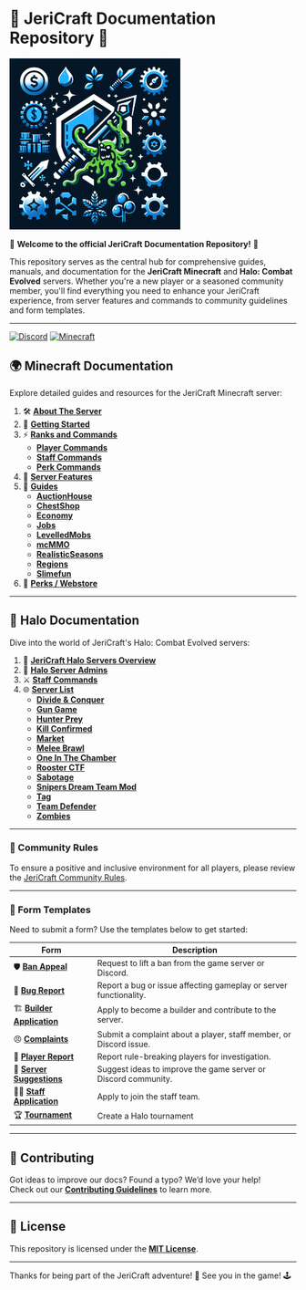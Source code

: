 # 📝 JeriCraft Documentation Repository 📝

<p style="text-align: left;">
  <img src="/misc/assets/jericraft_logo.png" alt="JeriCraft Logo" width="300" />
</p>

🌟 **Welcome to the official JeriCraft Documentation Repository!** 🌟

This repository serves as the central hub for comprehensive guides, manuals, and documentation for the **JeriCraft Minecraft** and **Halo: Combat Evolved** servers. Whether you're a new player or a seasoned community member, you'll find everything you need to enhance your JeriCraft experience, from server features and commands to community guidelines and form templates.

---

[![Discord](https://img.shields.io/discord/1071172977326403634?label=Discord&logo=discord&style=for-the-badge)](https://discord.gg/wuVcM9AZrr)
[![Minecraft](https://img.shields.io/badge/Minecraft-1.20.1-00AF54?style=for-the-badge&logo=curseforge)](jericraft.net)

## 🌍 Minecraft Documentation

Explore detailed guides and resources for the JeriCraft Minecraft server:

1. 🛠 **[About The Server](MINECRAFT/about-the-server/About.md)**
2. 🚀 **[Getting Started](MINECRAFT/guides/GettingStarted.md)**
3. ⚡ **[Ranks and Commands](MINECRAFT/commands)**
    - **[Player Commands](MINECRAFT/commands/PLAYER-COMMANDS.md)**
    - **[Staff Commands](MINECRAFT/commands/STAFF-COMMANDS.md)**
    - **[Perk Commands](MINECRAFT/commands/PERK-COMMANDS.md)**
4. 🌟 **[Server Features](MINECRAFT/features/features.md)**
5. 📖 **[Guides](MINECRAFT/guides)**
    - **[AuctionHouse](MINECRAFT/guides/AuctionHouse.md)**
    - **[ChestShop](MINECRAFT/guides/ChestShop.md)**
    - **[Economy](MINECRAFT/guides/Economy.md)**
    - **[Jobs](MINECRAFT/guides/Jobs.md)**
    - **[LevelledMobs](MINECRAFT/guides/LevelledMobs.md)**
    - **[mcMMO](MINECRAFT/guides/mcMMO.md)**
    - **[RealisticSeasons](MINECRAFT/guides/RealisticSeasons.md)**
    - **[Regions](MINECRAFT/guides/Regions.md)**
    - **[Slimefun](MINECRAFT/guides/Slimefun.md)**
6. 💎 **[Perks / Webstore](/MINECRAFT/webstore/store.md)**

---

## 🚀 Halo Documentation

Dive into the world of JeriCraft's Halo: Combat Evolved servers:

1. 📜 **[JeriCraft Halo Servers Overview](HALO/ABOUT.md)**
2. 👑 **[Halo Server Admins](HALO/Admins.md)**
3. ⚔️ **[Staff Commands](HALO/staff-commands.md)**
4. 🌐 **[Server List](HALO/servers/)**
    - **[Divide & Conquer](HALO/servers/Divide%20and%20Conquer.md)**
    - **[Gun Game](HALO/servers/Gun%20Game.md)**
    - **[Hunter Prey](HALO/servers/Hunter%20Prey.md)**
    - **[Kill Confirmed](HALO/servers/Kill%20Confirmed.md)**
    - **[Market](HALO/servers/Market.md)**
    - **[Melee Brawl](HALO/servers/Melee%20Brawl.md)**
    - **[One In The Chamber](HALO/servers/One%20In%20The%20Chamber.md)**
    - **[Rooster CTF](HALO/servers/Rooster%20CTF.md)**
    - **[Sabotage](HALO/servers/Sabotage.md)**
    - **[Snipers Dream Team Mod](HALO/servers/Snipers%20Dream%20Team%20Mod.md)**
    - **[Tag](HALO/servers/Tag.md)**
    - **[Team Defender](HALO/servers/Team%20Defender.md)**
    - **[Zombies](HALO/servers/Zombies.md)**

---

### 📜 Community Rules

To ensure a positive and inclusive environment for all players, please review the [JeriCraft Community Rules](policies/Community-Rules.md).

---

### 📝 Form Templates

Need to submit a form? Use the templates below to get started:

| Form                                                                                                               | Description                                                        |
|--------------------------------------------------------------------------------------------------------------------|--------------------------------------------------------------------|
| 🛡 **[Ban Appeal](https://github.com/Chalwk/JeriCraftDocs/issues/new?template=ban-appeal.yaml)**                   | Request to lift a ban from the game server or Discord.             |
| 🐛 **[Bug Report](https://github.com/Chalwk/JeriCraftDocs/issues/new?template=bug-report.yaml)**                   | Report a bug or issue affecting gameplay or server functionality.  |
| 🏗 **[Builder Application](https://github.com/Chalwk/JeriCraftDocs/issues/new?template=builder-application.yaml)** | Apply to become a builder and contribute to the server.            |
| 😠 **[Complaints](https://github.com/Chalwk/JeriCraftDocs/issues/new?template=complaints.yaml)**                   | Submit a complaint about a player, staff member, or Discord issue. |
| 🚨 **[Player Report](https://github.com/Chalwk/JeriCraftDocs/issues/new?template=player-report.yaml)**             | Report rule-breaking players for investigation.                    |
| 🌟 **[Server Suggestions](https://github.com/Chalwk/JeriCraftDocs/issues/new?template=server-suggestions.yaml)**   | Suggest ideas to improve the game server or Discord community.     |
| 👩‍💻 **[Staff Application](https://github.com/Chalwk/JeriCraftDocs/issues/new?template=staff-application.yaml)**  | Apply to join the staff team.                                      |
| 🏆 **[Tournament](https://github.com/Chalwk/JeriCraftDocs/issues/new?template=tournament.yaml)**                   | Create a Halo tournament                                           |

---

## 🤝 Contributing

Got ideas to improve our docs? Found a typo? We’d love your help!<br>
Check out our **[Contributing Guidelines](CONTRIBUTING.md)** to learn more.

---

## 📄 License

This repository is licensed under the **[MIT License](LICENCE.md)**.

---

Thanks for being part of the JeriCraft adventure! 💖 See you in the game! 🕹